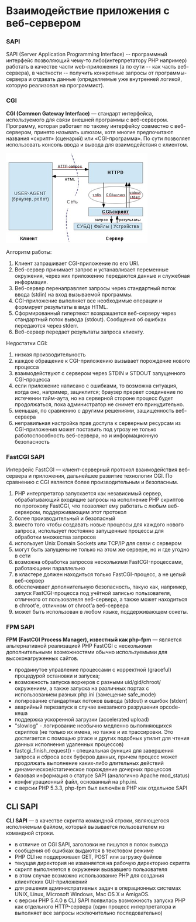 # Взаимодействие приложения с веб-сервером

### SAPI

SAPI (Server Application Programming Interface) -- программный интерфейс позволяющий чему-то либо(интерпретатору PHP например) работать в качестве части web-приложения (а по сути -- как часть веб-сервера), в частности -- получить конкретные запросы от программы-сервера и отдавать данные (определяемые уже внутренней логикой, которую реализовал на программист).

### CGI

**CGI (Common Gateway Interface)** — стандарт интерфейса, используемого для связи внешней программы с веб-сервером. Программу, которая работает по такому интерфейсу совместно с веб-сервером, принято называть шлюзом, хотя многие предпочитают названия «скрипт» (сценарий) или «CGI-программа». По сути позволяет использовать консоль ввода и вывода для взаимодействия с клиентом.

![](../media/cgi.jpeg)

Алгоритм работы:

1. Клиент запрашивает CGI-приложение по его URI.
2. Веб-сервер принимает запрос и устанавливает переменные окружения, через них приложению передаются данные и служебная информация.
3. Веб-сервер перенаправляет запросы через стандартный поток ввода (stdin) на вход вызываемой программы.
4. CGI-приложение выполняет все необходимые операции и формирует результаты в виде HTML.
5. Сформированный гипертекст возвращается веб-серверу через стандартный поток вывода (stdout). Сообщения об ошибках передаются через stderr.
6. Веб-сервер передает результаты запроса клиенту.

Недостатки CGI:

1. низкая производительность
2. каждое обращение к CGI-приложению вызывает порождение нового процесса
3. взаимодействуют с сервером через STDIN и STDOUT запущенного CGI-процесса
4. если приложение написано с ошибками, то возможна ситуация, когда оно, например, зациклится; браузер прервет соединение по истечении тайм-аута, но на серверной стороне процесс будет продолжаться, пока администратор не снимет его принудительно.
5. меньшая, по сравнению с другими решениями, защищенность веб-сервера
6. неправильная настройка прав доступа к серверным ресурсам из CGI-приложения может поставить под угрозу не только работоспособность веб-сервера, но и информационную безопасность

### FastCGI SAPI

Интерфейс FastCGI — клиент-серверный протокол взаимодействия веб-сервера и приложения, дальнейшее развитие технологии CGI. По сравнению с CGI является более производительным и безопасным.

1. PHP интерпретатор запускается как независимый сервер, обрабатывающий входящие запросы на исполнение PHP скриптов по протоколу FastCGI, что позволяет ему работать с любым веб-сервером, поддерживающим этот протокол
2. более производительный и безопасный
3. вместо того чтобы создавать новые процессы для каждого нового запроса, использует постоянно запущенные процессы для обработки множества запросов
4. использует Unix Domain Sockets или TCP/IP для связи с сервером
5. могут быть запущены не только на этом же сервере, но и где угодно в сети
6. возможна обработка запросов несколькими FastCGI-процессами, работающими параллельно
7. в кластере должен находиться только FastCGI-процесс, а не целый веб-сервер
8. обеспечивает дополнительную безопасность, такую как, например, запуск FastCGI-процесса под учётной записью пользователя, отличного от пользователя веб-сервера, а также может находиться в chroot'е, отличном от chroot'а веб-сервера
9. может быть использован в любом языке, поддерживающем сокеты.

### FPM SAPI

**FPM (FastCGI Process Manager), известный как php-fpm** — является альтернативной реализацией PHP FastCGI с несколькими дополнительными возможностями обычно используемыми для высоконагруженных сайтов.

- продвинутое управление процессами с корректной (graceful) процедурой остановки и запуска;
- возможность запуска воркеров с разными uid/gid/chroot/окружением, а также запуска на различных портах с использованием разных php.ini (замещение safe_mode)
- логирование стандартных потоков вывода (stdout) и ошибок (stderr)
- аварийный перезапуск в случае внезапного разрушения opcode-кеша
- поддержка ускоренной загрузки (accelerated upload)
- "slowlog" - логирование необычно медленно выполняющихся скриптов (не только их имена, но также и их трассировки. Это достигается с помощью ptrace и других подобных утилит для чтения данных исполнения удаленных процессов)
- fastcgi_finish_request() - специальная функция для завершения запроса и сброса всех буферов данных, причем процесс может продолжать выполнение каких-либо длительных действий
- динамическое/статическое порождение дочерних процессов
- базовая информация о статусе SAPI (аналогично Apache mod_status)
- конфигурационный файл, основанный на php.ini.
- с версии PHP 5.3.3, php-fpm был включён в PHP как отдельное SAPI

## CLI SAPI

**CLI SAPI** — в качестве скрипта командной строки, являющегося исполняемым файлом, который вызывается пользователем из командной строки.

- в отличие от CGI SAPI, заголовки не пишутся в поток вывода
- сообщения об ошибках выдаются в текстовом режиме
- PHP CLI не поддерживает GET, POST или загрузку файлов
- текущая директория не изменяется на рабочую директорию скрипта
- скрипт выполняется в окружении вызвавшего пользователя
- в этом случае возможно использование PHP для создания клиентских GUI-приложений
- для решения административных задач в операционных системах UNIX, Linux, Microsoft Windows, Mac OS X и AmigaOS.
- с версии PHP 5.4.0 в CLI SAPI появилась возможность запуска PHP как отдельного HTTP-сервера (один процесс интерпретатора и выполняет все запросы исключительно последовательно)

